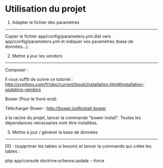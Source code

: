 Utilisation du projet
========================

1) Adapter le fichier des paramètres
--------

Copier le fichier app/config/parameters.yml.dist vers app/config/parameters.yml et indiquer vos paramètres (base de données...).

2) Mettre à jour les vendors
------

Composer :

Il vous suffit de suivre ce tutoriel : http://symfony.com/fr/doc/current/book/installation.html#installation-updating-vendors

Bower (Pour le front-end): 

Télécharger Bower : http://bower.io/#install-bower

à la racine du projet, lancer la commande "bower install". Toutes les dépendances nécessaires vont être installées.


3) Mettre à jour / générer la base de données
------

DD : (supprimer les tables si besoin) et lancer la commande qui créée les tables :

php app/console doctrine:schema:update --force
